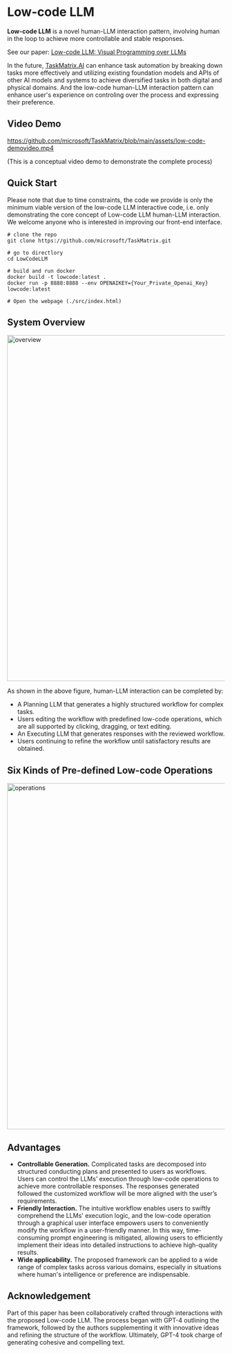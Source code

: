 # Low-code LLM

**Low-code LLM** is a novel human-LLM interaction pattern, involving human in the loop to achieve more controllable and stable responses.

See our paper: [Low-code LLM: Visual Programming over LLMs](https://arxiv.org/abs/2304.08103)

In the future, [TaskMatrix.AI](https://arxiv.org/abs/2304.08103) can enhance task automation by breaking down tasks more effectively and utilizing existing foundation models and APIs of other AI models and systems to achieve diversified tasks in both digital and physical domains. And the low-code human-LLM interaction pattern can enhance user's experience on controling over the process and expressing their preference.

## Video Demo

https://github.com/microsoft/TaskMatrix/blob/main/assets/low-code-demovideo.mp4

(This is a conceptual video demo to demonstrate the complete process)

## Quick Start
Please note that due to time constraints, the code we provide is only the minimum viable version of the low-code LLM interactive code, i.e. only demonstrating the core concept of Low-code LLM human-LLM interaction. We welcome anyone who is interested in improving our front-end interface.
```
# clone the repo
git clone https://github.com/microsoft/TaskMatrix.git

# go to directlory
cd LowCodeLLM

# build and run docker
docker build -t lowcode:latest .
docker run -p 8888:8888 --env OPENAIKEY={Your_Private_Openai_Key} lowcode:latest

# Open the webpage (./src/index.html)
```

## System Overview

<img src="https://github.com/microsoft/TaskMatrix/blob/main/assets/low-code-llm.png" alt="overview" width="800"/>

As shown in the above figure, human-LLM interaction can be completed by:
- A Planning LLM that generates a highly structured workflow for complex tasks.
- Users editing the workflow with predefined low-code operations, which are all supported by clicking, dragging, or text editing. 
- An Executing LLM that generates responses with the reviewed workflow. 
- Users continuing to refine the workflow until satisfactory results are obtained.

## Six Kinds of Pre-defined Low-code Operations
<img src="https://github.com/microsoft/TaskMatrix/blob/main/assets/low-code-operation.png" alt="operations" width="800"/>

## Advantages

- **Controllable Generation.** Complicated tasks are decomposed into structured conducting plans and presented to users as workflows. Users can control the LLMs’ execution through low-code operations to achieve more controllable responses. The responses generated followed the customized workflow will be more aligned with the user’s requirements.
- **Friendly Interaction.** The intuitive workflow enables users to swiftly comprehend the LLMs' execution logic, and the low-code operation through a graphical user interface empowers users to conveniently modify the workflow in a user-friendly manner. In this way, time-consuming prompt engineering is mitigated, allowing users to efficiently implement their ideas into detailed instructions to achieve high-quality results.
- **Wide applicability.** The proposed framework can be applied to a wide range of complex tasks across various domains, especially in situations where human's intelligence or preference are indispensable.


## Acknowledgement
Part of this paper has been collaboratively crafted through interactions with the proposed Low-code LLM. The process began with GPT-4 outlining the framework, followed by the authors supplementing it with innovative ideas and refining the structure of the workflow. Ultimately, GPT-4 took charge of generating cohesive and compelling text.
